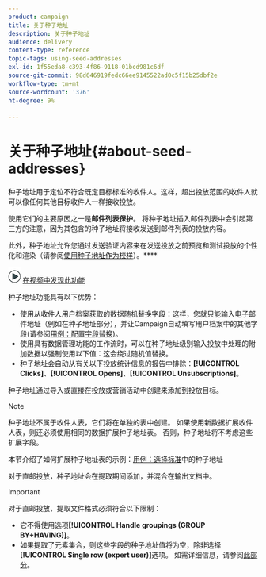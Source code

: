```yaml
---
product: campaign
title: 关于种子地址
description: 关于种子地址
audience: delivery
content-type: reference
topic-tags: using-seed-addresses
exl-id: 1f55eda8-c393-4f86-9118-01bcd981c6df
source-git-commit: 98d646919fedc66ee9145522ad0c5f15b25dbf2e
workflow-type: tm+mt
source-wordcount: '376'
ht-degree: 9%

---
```


# 关于种子地址{#about-seed-addresses}

种子地址用于定位不符合既定目标标准的收件人。这样，超出投放范围的收件人就可以像任何其他目标收件人一样接收投放。

使用它们的主要原因之一是&#x200B;**邮件列表保护**。 将种子地址插入邮件列表中会引起第三方的注意，因为其包含的种子地址将接收发送到邮件列表的投放内容。

此外，种子地址允许您通过发送验证内容来在发送投放之前预览和测试投放的个性化和渲染（请参阅[使用种子地址作为校样](../../delivery/using/steps-defining-the-target-population.md#using-seed-addresses-as-proof)）。****

![](assets/do-not-localize/how-to-video.png) [在视频中发现此功能](../../delivery/using/steps-defining-the-target-population.md#seeds-and-proofs-video)

种子地址功能具有以下优势：

* 使用从收件人用户档案获取的数据随机替换字段：这样，您就只能输入电子邮件地址（例如在种子地址部分），并让Campaign自动填写用户档案中的其他字段(请参阅[用例：配置字段替换](../../delivery/using/use-case--configuring-the-field-substitution.md))。
* 使用具有数据管理功能的工作流时，可以在种子地址级别输入投放中处理的附加数据以强制使用以下值：这会绕过随机值替换。
* 种子地址会自动从有关以下投放统计信息的报告中排除：**[!UICONTROL Clicks]**、**[!UICONTROL Opens]**、**[!UICONTROL Unsubscriptions]**。

种子地址通过导入或直接在投放或营销活动中创建来添加到投放目标。

>[!NOTE]
>
>种子地址不属于收件人表，它们将在单独的表中创建。 如果使用新数据扩展收件人表，则还必须使用相同的数据扩展种子地址表。 否则，种子地址将不考虑这些扩展字段。
>
>本节介绍了如何扩展种子地址表的示例：[用例：选择标准](../../delivery/using/use-case--selecting-seed-addresses-on-criteria.md)中的种子地址

对于直邮投放，种子地址会在提取期间添加，并混合在输出文档中。

>[!IMPORTANT]
>
>对于直邮投放，提取文件格式必须符合以下限制：
>
>* 它不得使用选项&#x200B;**[!UICONTROL Handle groupings (GROUP BY+HAVING)]**。
>* 如果提取了元素集合，则这些字段的种子地址值将为空，除非选择&#x200B;**[!UICONTROL Single row (expert user)]**&#x200B;选项。 如需详细信息，请参阅[此部分](../../platform/using/executing-export-jobs.md#step-7---data-formatting)。

>


